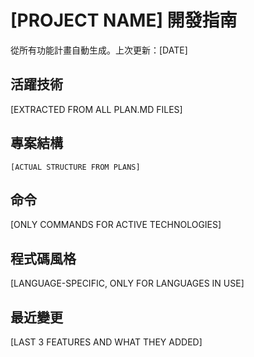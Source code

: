# [PROJECT NAME] 開發指南

從所有功能計畫自動生成。上次更新：[DATE]

## 活躍技術
[EXTRACTED FROM ALL PLAN.MD FILES]

## 專案結構
```
[ACTUAL STRUCTURE FROM PLANS]
```

## 命令
[ONLY COMMANDS FOR ACTIVE TECHNOLOGIES]

## 程式碼風格
[LANGUAGE-SPECIFIC, ONLY FOR LANGUAGES IN USE]

## 最近變更
[LAST 3 FEATURES AND WHAT THEY ADDED]

<!-- 手動新增開始 -->
<!-- 手動新增結束 -->